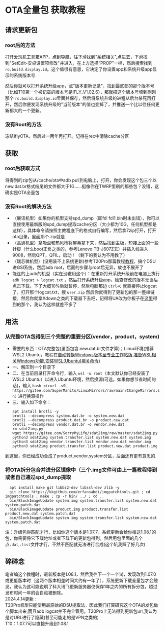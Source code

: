 # OTA全量包 获取教程

## 请求更新包

### root后的方法

打开爱玩机工具箱APP，点到导航，往下滑找到"系统相关",点进去，下滑找到"SetEdit-安卓设置项修改"并进入，在上方选择“PROP”一栏，然后搜索找到 `ro.build.display.id`。这个值很有意思，它决定了你设置app和系统升级app显示的系统版本号

然后你就可以打开系统升级app，点"版本更新记录"，找到最底部的那个版本号（比如T10第一个被记载的版本号是IFLY_V1.02.6），那就把这个版本号填到刚刚那个 `ro.build.display.id`里面并保存，然后将系统升级的进程从后台杀死再打开，然后你便发现系统升级的"当前版本"的值也变掉了，并推送一个比以往任何更新都大的一个更新。

### 没有Root的方法

冻结IflyOTA，然后过一两年再打开。记得在rec中清除cache分区

## 获取

### root后获取方式

将得到的zip包从/cache/ota中adb pull到电脑上，打开，你会发现这个包三个以new.dat.br格式结尾的文件都大于1G……挺像你在TWRP里刷的那些包？没错，这确实是OTA全量包

### 没有Root的解决方法

* （展讯机型）如果你的机型支持spd_dump（即fdl fdl1.bin时未出错），你可以直接使用最新版的spd_dump提取cache分区（大小都为10G，任何机型都是这样），具体命令请按照主教程底下的格式自行编写，然后拿7zip打开，打开ota目录，里面那个.zip就是
* （高通机型）拿吸盘和热风枪将屏幕拿下来，然后找到主板，短接上面的一些针脚（什么boot正负之类的，参考Lenovo TB-J607Z去）并插入线进入9008，然后QPT，QFIL，启动！（剩下的我认为不用教了）
* （瑞芯微机型）(没用装不上系统更新)参考T20Pro那篇教程[教程](https://github.com/KDXF-BOOM/studentpad-research/blob/main/t20p.md)，搞个DSU进GSI系统，然后adb root，后面的步骤与root后无异，故也不展开了
* 能连的上adb的机型（实在没辙用这个）：在重新打开系统升级前在电脑上执行 `adb logcat > logcat.txt` ，然后打开系统升级app，检查修改的版本无误后点击下载，下了大概10%后就暂停，然后电脑那边 `Ctrl+C` 就直接停止logcat了，打开那个logcat.txt，搜 `user.zip` 然后你就得到了更新包的那一整串链接，然后你就拿Xdown之类的下载器下去吧，记得将UA改为你板子在[这里](https://tool.ip138.com/useragent/)得到的那个，我认为这样就差不多了

## 用法
### 从完整OTA包得到三个完整的重要分区(vendor，product，system)
* 需要的东西：OTA完整包(里面包含.new.dat.br文件才算)；Linux环境(推荐WSL2 Ubuntu，教程在[自动转换Windows版本至专业工作站版,准备WSL相关Windows功能,安装WSL(Ubuntu)相关命令](https://github.com/KDXF-BOOM/studentpad-research/issues/4))
* 一、解压到一个目录下
* 二、在当前目录打开命令行，输入 `wsl -u root`（本文默认你已经安装了WSL2 Ubuntu）以进入Ubuntu环境，然后换源(可选，如果你想节省时间的话)，输入 `bash <(curl -sSL https://gitee.com/SuperManito/LinuxMirrors/raw/main/ChangeMirrors.sh)` 进行换源操作 
* 三、输入如下命令：
  ```
  apt install brotli -y
  brotli --decompress system.dat.br -o system.new.dat
  brotli --decompress product.dat.br -o product.new.dat
  brotli --decompress vendor.dat.br -o vendor.new.dat
  rm sdat2img.py
  wget https://gitee.com/SorryMyLife/sdat2img/raw/master/sdat2img.py
  python3 sdat2img system.transfer.list system.new.dat system.img
  python3 sdat2img vendor.transfer.list vendor.new.dat vendor.img
  python3 sdat2img product.transfer.list product.new.dat product.img
  ```
到这里，你已经成功合成了product,vendor,system分区，后面还有更有意思的.
### 将OTA拆分包合并进分区镜像中（三个.img文件可由上一篇教程得到或者自己通过spd_dump提取
```
  apt install make git libbz2-dev libssl-dev zlib -y
  git clone https://kkgithub.com/erfanoabdi/imgpatchtools.git ; cd imgpatchtools ; make ; cp -r bin/ ../ ; cd ..
  bin/BlockImageUpdate system.img system.transfer.list system.new.dat system.patch.dat
  bin/BlockImageUpdate product.img product.transfer.list product.new.dat system.patch.dat
  bin/BlockImageUpdate system.img system.transfer.list system.new.dat system.patch.dat
```
注：升级包得匹配才行，比如你这个版本是1.07.7，系统更新会给你推送1.08.1的包，你需要将它下载地址或者下载下的更新包得到，然后用包里面的几个点`.dat`,`.list`文件才行，不然不匹配就无法进行合成(这个坑我踩了好几次)
## 碎碎念

笔者编这个教程时，最新版本是1.08.1，然后我往下一个一个试，发现改到1.07.0或更低版本时（这两个版本相差时间大约有一年了），系统更新下载全量包才会触发，我认为这可能说明了科大讯飞更新服务器仅保存1年之内的所有拆分包，超过发布时间一年的会自动被删除。<br>
2024.4.14更新 :<br>
T20Pro机型只能使用最原始的DSU提取法，因此我们打算研究这个OTA的发包做个脚本出来;而且adb logcat并不完全管用，T20Pro上无法得到更新包url,我认为是对URL进行了隐藏(甚至可能走的是VPN之类的)<br>
T10：1.07.7可以直接升级到1.08.1<br>